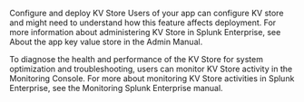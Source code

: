Configure and deploy KV Store
Users of your app can configure KV store and might need to understand how this feature affects deployment. For more information about administering KV Store in Splunk Enterprise, see About the app key value store in the Admin Manual.

To diagnose the health and performance of the KV Store for system optimization and troubleshooting, users can monitor KV Store activity in the Monitoring Console. For more about monitoring KV Store activities in Splunk Enterprise, see the Monitoring Splunk Enterprise manual.